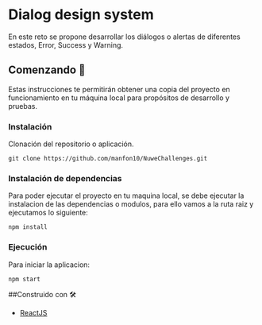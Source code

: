 # Dialog design system

En este reto se propone desarrollar los diálogos o alertas de diferentes estados, Error, Success y Warning.

## Comenzando 🚀

Estas instrucciones te permitirán obtener una copia del proyecto en funcionamiento en tu máquina local para propósitos de desarrollo y pruebas.

### Instalación

Clonación del repositorio o aplicación.

<pre><code>git clone https://github.com/manfon10/NuweChallenges.git</code></pre>

### Instalación de dependencias

Para poder ejecutar el proyecto en tu maquina local, se debe ejecutar la instalacion de las dependencias o modulos, para ello vamos a la ruta raiz y ejecutamos lo siguiente:

<pre><code>npm install</code></pre>

### Ejecución

Para iniciar la aplicacion:

<pre><code>npm start</code></pre>

##Construido con 🛠️

- [ReactJS](https://es.reactjs.org/)
